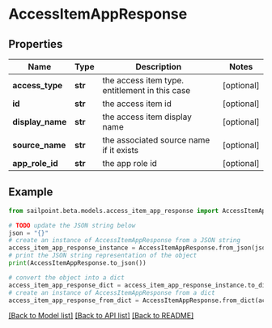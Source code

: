 # AccessItemAppResponse


## Properties

Name | Type | Description | Notes
------------ | ------------- | ------------- | -------------
**access_type** | **str** | the access item type. entitlement in this case | [optional] 
**id** | **str** | the access item id | [optional] 
**display_name** | **str** | the access item display name | [optional] 
**source_name** | **str** | the associated source name if it exists | [optional] 
**app_role_id** | **str** | the app role id | [optional] 

## Example

```python
from sailpoint.beta.models.access_item_app_response import AccessItemAppResponse

# TODO update the JSON string below
json = "{}"
# create an instance of AccessItemAppResponse from a JSON string
access_item_app_response_instance = AccessItemAppResponse.from_json(json)
# print the JSON string representation of the object
print(AccessItemAppResponse.to_json())

# convert the object into a dict
access_item_app_response_dict = access_item_app_response_instance.to_dict()
# create an instance of AccessItemAppResponse from a dict
access_item_app_response_from_dict = AccessItemAppResponse.from_dict(access_item_app_response_dict)
```
[[Back to Model list]](../README.md#documentation-for-models) [[Back to API list]](../README.md#documentation-for-api-endpoints) [[Back to README]](../README.md)


